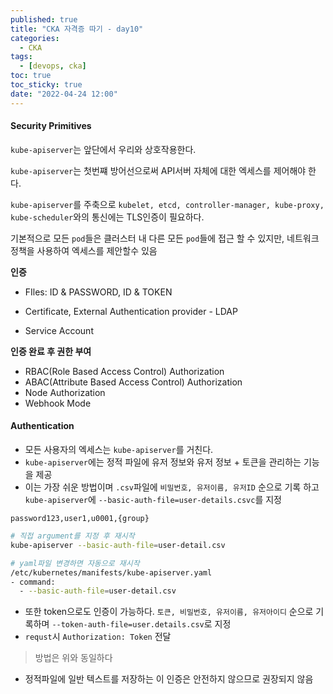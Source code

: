 ```yaml
---
published: true
title: "CKA 자격증 따기 - day10"
categories:
  - CKA
tags:
  - [devops, cka]
toc: true
toc_sticky: true
date: "2022-04-24 12:00"
---
```


#### Security Primitives

`kube-apiserver`는 앞단에서 우리와 상호작용한다.

`kube-apiserver`는 첫번쨰 방어선으로써 API서버 자체에 대한 엑세스를 제어해야 한다.

`kube-apiserver`를 주축으로 `kubelet, etcd, controller-manager, kube-proxy, kube-scheduler`와의 통신에는 TLS인증이 필요하다.

기본적으로 모든 `pod`들은 클러스터 내 다른 모든 `pod`들에 접근 할 수 있지만, 네트워크 정책을 사용하여 엑세스를 제안할수 있음

**인증**

- FIles: ID & PASSWORD, ID & TOKEN

- Certificate, External Authentication provider - LDAP

- Service Account

**인증 완료 후 권한 부여**

- RBAC(Role Based Access Control) Authorization
- ABAC(Attribute Based Access Control) Authorization
- Node Authorization
- Webhook Mode

#### Authentication

- 모든 사용자의 엑세스는 `kube-apiserver`를 거친다.
- `kube-apiserver`에는 정적 파일에 유저 정보와 유저 정보 + 토큰을 관리하는 기능을 제공
- 이는 가장 쉬운 방법이며 `.csv`파일에 `비밀번호, 유저이름, 유저ID` 순으로 기록 하고 `kube-apiserver`에 `--basic-auth-file=user-details.csvc`를 지정

```csv
password123,user1,u0001,{group}
```

```bash
# 직접 argument를 지정 후 재시작
kube-apiserver --basic-auth-file=user-detail.csv

# yaml파일 변경하면 자동으로 재시작
/etc/kubernetes/manifests/kube-apiserver.yaml
- command:
  - --basic-auth-file=user-detail.csv
```

- 또한 token으로도 인증이 가능하다. `토큰, 비밀번호, 유저이름, 유저아이디` 순으로 기록하며 `--token-auth-file=user.details.csv`로 지정
- `requst`시 `Authorization: Token` 전달

> 방법은 위와 동일하다

- 정적파일에 일반 텍스트를 저장하는 이 인증은 안전하지 않으므로 권장되지 않음
